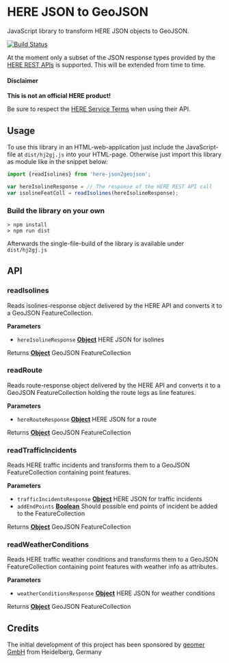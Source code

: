 # HERE JSON to GeoJSON

JavaScript library to transform HERE JSON objects to GeoJSON.

[![Build Status](https://travis-ci.org/meggsimum/here-json2geojson.svg?branch=master)](https://travis-ci.org/meggsimum/here-json2geojson)

At the moment only a subset of the JSON response types provided by the [HERE REST APIs](https://developer.here.com/api-explorer/rest) is supported. This will be extended from time to time.

#### Disclaimer

**This is not an official HERE product!**

Be sure to respect the [HERE Service Terms](https://legal.here.com/en/terms/serviceterms/us/) when using their API.

## Usage

To use this library in an HTML-web-application just include the JavaScript-file at `dist/hj2gj.js` into your HTML-page. Otherwise just import this library as module like in the snippet below:

```JavaScript
import {readIsolines} from 'here-json2geojson';

var hereIsolineResponse = // The response of the HERE REST API call
var isolineFeatColl = readIsolines(hereIsolineResponse);
```

### Build the library on your own

    > npm install
    > npm run dist

Afterwards the single-file-build of the library is available under `dist/hj2gj.js`

## API

<!-- Generated by documentation.js. Update this documentation by updating the source code. -->

### readIsolines

Reads isolines-response object delivered by the HERE API and converts it
to a GeoJSON FeatureCollection.

**Parameters**

-   `hereIsolineResponse` **[Object](https://developer.mozilla.org/en-US/docs/Web/JavaScript/Reference/Global_Objects/Object)** HERE JSON for isolines

Returns **[Object](https://developer.mozilla.org/en-US/docs/Web/JavaScript/Reference/Global_Objects/Object)** GeoJSON FeatureCollection

### readRoute

Reads route-response object delivered by the HERE API and converts it
to a GeoJSON FeatureCollection holding the route legs as line features.

**Parameters**

-   `hereRouteResponse` **[Object](https://developer.mozilla.org/en-US/docs/Web/JavaScript/Reference/Global_Objects/Object)** HERE JSON for a route

Returns **[Object](https://developer.mozilla.org/en-US/docs/Web/JavaScript/Reference/Global_Objects/Object)** GeoJSON FeatureCollection

### readTrafficIncidents

Reads HERE traffic incidents and transforms them to a GeoJSON
FeatureCollection containing point features.

**Parameters**

-   `trafficIncidentsResponse` **[Object](https://developer.mozilla.org/en-US/docs/Web/JavaScript/Reference/Global_Objects/Object)** HERE JSON for traffic incidents
-   `addEndPoints` **[Boolean](https://developer.mozilla.org/en-US/docs/Web/JavaScript/Reference/Global_Objects/Boolean)** Should possible end points of incident be added to the FeatureCollection

Returns **[Object](https://developer.mozilla.org/en-US/docs/Web/JavaScript/Reference/Global_Objects/Object)** GeoJSON FeatureCollection

### readWeatherConditions

Reads HERE traffic weather conditions and transforms them to a GeoJSON
FeatureCollection containing point features with weather info as attributes.

**Parameters**

-   `weatherConditionsResponse` **[Object](https://developer.mozilla.org/en-US/docs/Web/JavaScript/Reference/Global_Objects/Object)** HERE JSON for weather conditions

Returns **[Object](https://developer.mozilla.org/en-US/docs/Web/JavaScript/Reference/Global_Objects/Object)** GeoJSON FeatureCollection

## Credits

The initial development of this project has been sponsored by [geomer GmbH](http://geomer.de/) from Heidelberg, Germany
